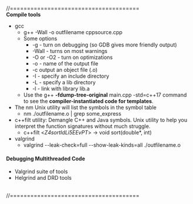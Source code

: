 

 <br />//====================================== <br />
 **Compile tools**
 - gcc 
   - g++ -Wall -o outfilename cppsource.cpp 
   - Some options
     - -g - turn on debugging (so GDB gives more friendly output)
     - -Wall - turns on most warnings
     - -O or -O2 - turn on optimizations
     - -o <name> - name of the output file
     - -c output an object file (.o)
     - -I<include path> - specify an include directory
     - -L<library path> - specify a lib directory
     - -l<library> - link with library lib<library>.a
   - Use the g++ **-fdump-tree-original** main.cpp -std=c++17 command to see the **compiler-instantiated code for templates**.
 - The nm Unix utility will list the symbols in the symbol table
   - nm ./outfilename.o | grep some_express
 - c++filt utility:  Demangle C++ and Java symbols. Unix utility to help you interpret the function signatures without much struggle.
   - c++filt <_Z4sortIdLi5EEvPT_>  -> void sort<double>(double*, int)
- valgrind
  - valgrind --leak-check=full --show-leak-kinds=all ./outfilename.o 

#### Debugging Multithreaded Code
- Valgrind suite of tools
- Helgrind and DRD tools
 
 <br />//====================================== <br />
